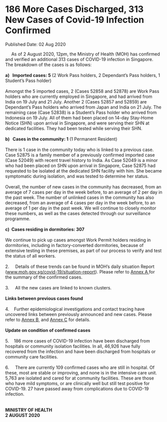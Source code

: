 <html>
    <meta http-equiv="Content-Type" content="text/html; charset=utf-8"/>
    <meta charset="utf-8"/>
    <title>186 More Cases Discharged, 313 New Cases of Covid-19 Infection Confirmed</title>
    <body><h1>186 More Cases Discharged, 313 New Cases of Covid-19 Infection Confirmed</h1>
    <p>Published Date: 02 Aug 2020</p> &nbsp; &nbsp; &nbsp;As of 2 August 2020, 12pm, the Ministry of Health (MOH) has confirmed and verified an additional 313 cases of COVID-19 infection in Singapore. The breakdown of the cases is as follows:<br><br><strong>a)&nbsp; &nbsp;Imported cases: 5</strong> (2 Work Pass holders, 2 Dependant’s Pass holders, 1 Student’s Pass holder)<br><br>Amongst the 5 imported cases, 2 (Cases 52858 and 52878) are Work Pass holders who are currently employed in Singapore, and had arrived from India on 19 July and 21 July. Another 2 (Cases 52857 and 52859) are Dependant’s Pass holders who arrived from Japan and India on 21 July. The remaining case (Case 52838) is a Student’s Pass holder who arrived from Indonesia on 19 July. All of them had been placed on 14-day Stay-Home Notice (SHN) upon arrival in Singapore, and were serving their SHN at dedicated facilities. They had been tested while serving their SHN.<br><br><strong>b)&nbsp; &nbsp;Cases in the community: 1</strong> (1 Permanent Resident)<br><br>There is 1 case in the community today who is linked to a previous case. Case 52875 is a family member of a previously confirmed imported case (Case 52049) with recent travel history to India. As Case 52049 is a minor who had been placed on SHN upon arrival in Singapore, Case 52875 had requested to be isolated at the dedicated SHN facility with him. She became symptomatic during isolation, and was tested to determine her status.<br><br>Overall, the number of new cases in the community has decreased, from an average of 7 cases per day in the week before, to an average of 2 per day in the past week. The number of unlinked cases in the community has also decreased, from an average of 4 cases per day in the week before, to an average of 1 per day in the past week. We will continue to closely monitor these numbers, as well as the cases detected through our surveillance programme.<br><br><strong>c)&nbsp; Cases residing in dormitories: 307</strong><br><br>We continue to pick up cases amongst Work Permit holders residing in dormitories, including in factory-converted dormitories, because of extensive testing in these premises, as part of our process to verify and test the status of all workers.&nbsp;<br><br>2.&nbsp; &nbsp; &nbsp;Details of these trends can be found in MOH’s daily situation Report (<a href="https://www.moh.gov.sg/covid-19/situation-report" title="" class="" target="">www.moh.gov.sg/covid-19/situation-report</a>). Please refer to <a href="/docs/librariesprovider5/default-document-library/annex-a-(2).pdf?sfvrsn=972d6282_0" title="Annex A ">Annex A </a>for the summary of the confirmed cases.&nbsp;<br><br>3.&nbsp; &nbsp; &nbsp;All the new cases are linked to known clusters.&nbsp;<br><br><strong>Links between previous cases found</strong><br><br>4.&nbsp; &nbsp; Further epidemiological investigations and contact tracing have uncovered links between previously announced and new cases. Please refer to <a href="/docs/librariesprovider5/default-document-library/annex-b-(3).pdf?sfvrsn=bb59fc6b_0" title="Annex B ">Annex B </a>&nbsp;and <a href="/docs/librariesprovider5/default-document-library/annex-c-(3).pdf?sfvrsn=5b366e87_0" title="Annex C">Annex C</a>&nbsp;for details.&nbsp;<br><br><strong>Update on condition of confirmed cases</strong><br><br>5.&nbsp; &nbsp; 186 more cases of COVID-19 infection have been discharged from hospitals or community isolation facilities. In all, 46,926 have fully recovered from the infection and have been discharged from hospitals or community care facilities.&nbsp;<br><br>6.&nbsp; &nbsp; &nbsp;There are currently 109 confirmed cases who are still in hospital. Of these, most are stable or improving, and none is in the intensive care unit. 5,763 are isolated and cared for at community facilities. These are those who have mild symptoms, or are clinically well but still test positive for COVID-19. 27 have passed away from complications due to COVID-19 infection.&nbsp;<br><br><br><strong>MINISTRY OF HEALTH<br>2 AUGUST 2020<br>&nbsp;</strong><br><div><br></div></body>
</html>